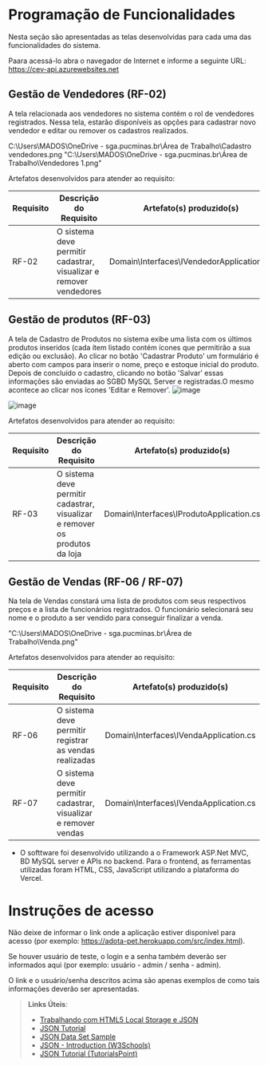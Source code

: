 # Programação de Funcionalidades

Nesta seção são apresentadas as telas desenvolvidas para cada uma das funcionalidades do sistema.

Paara acessá-lo abra o navegador de Internet e informe a seguinte URL: https://cev-api.azurewebsites.net

## Gestão de Vendedores (RF-02)
A tela relacionada aos vendedores no sistema contém o rol de vendedores registrados. Nessa tela, estarão disponíveis as opções para cadastrar novo vendedor e editar ou remover os cadastros realizados. 

C:\Users\MADOS\OneDrive - sga.pucminas.br\Área de Trabalho\Cadastro vendedores.png
"C:\Users\MADOS\OneDrive - sga.pucminas.br\Área de Trabalho\Vendedores 1.png"

Artefatos desenvolvidos para atender ao requisito:

|Requisito    | Descrição do Requisito  | Artefato(s) produzido(s) |
|------|-----------------------------------------|----|
|RF-02|O sistema deve permitir cadastrar, visualizar e remover vendedores | Domain\Interfaces\IVendedorApplication.cs | 


## Gestão de produtos (RF-03)
A tela de Cadastro de Produtos no sistema exibe uma lista com os últimos produtos inseridos (cada ítem listado contém ícones que permitirão a sua edição ou exclusão). Ao clicar no botão 'Cadastrar Produto' um formulário é aberto com campos para inserir o nome, preço e estoque inicial do produto. Depois de concluído o cadastro, clicando no botão 'Salvar' essas informações são enviadas ao SGBD MySQL Server e registradas.O mesmo acontece ao clicar nos ícones 'Editar e Remover'.
![image](https://user-images.githubusercontent.com/106809153/236704751-626b0fbb-25fe-4699-acdf-39ec17eb2719.png)

![image](https://user-images.githubusercontent.com/106809153/236705453-9f8c8299-08f0-4dfd-80ed-f36a8a9b8ede.png)


Artefatos desenvolvidos para atender ao requisito:

|Requisito    | Descrição do Requisito  | Artefato(s) produzido(s) |
|------|-----------------------------------------|----|
|RF-03|O sistema deve permitir cadastrar, visualizar e remover os produtos da loja | Domain\Interfaces\IProdutoApplication.cs | 


## Gestão de Vendas (RF-06 / RF-07)
Na tela de Vendas constará uma lista de produtos com seus respectivos preços e a lista de funcionários registrados. O funcionário selecionará seu nome e o produto a ser vendido para conseguir finalizar a venda. 

"C:\Users\MADOS\OneDrive - sga.pucminas.br\Área de Trabalho\Venda.png"

Artefatos desenvolvidos para atender ao requisito:

|Requisito    | Descrição do Requisito  | Artefato(s) produzido(s) |
|------|-----------------------------------------|----|
|RF-06|O sistema deve permitir registrar as vendas realizadas | Domain\Interfaces\IVendaApplication.cs | 
|RF-07|O sistema deve permitir cadastrar, visualizar e remover vendas | Domain\Interfaces\IVendaApplication.cs | 


- O softtware foi desenvolvido utilizando a o Framework ASP.Net MVC, BD MySQL server e APIs no backend. Para o frontend, as ferramentas utilizadas foram HTML, CSS, JavaScript utilizando a plataforma do Vercel.	



# Instruções de acesso

Não deixe de informar o link onde a aplicação estiver disponível para acesso (por exemplo: https://adota-pet.herokuapp.com/src/index.html).

Se houver usuário de teste, o login e a senha também deverão ser informados aqui (por exemplo: usuário - admin / senha - admin).

O link e o usuário/senha descritos acima são apenas exemplos de como tais informações deverão ser apresentadas.

> **Links Úteis**:
>
> - [Trabalhando com HTML5 Local Storage e JSON](https://www.devmedia.com.br/trabalhando-com-html5-local-storage-e-json/29045)
> - [JSON Tutorial](https://www.w3resource.com/JSON)
> - [JSON Data Set Sample](https://opensource.adobe.com/Spry/samples/data_region/JSONDataSetSample.html)
> - [JSON - Introduction (W3Schools)](https://www.w3schools.com/js/js_json_intro.asp)
> - [JSON Tutorial (TutorialsPoint)](https://www.tutorialspoint.com/json/index.htm)

